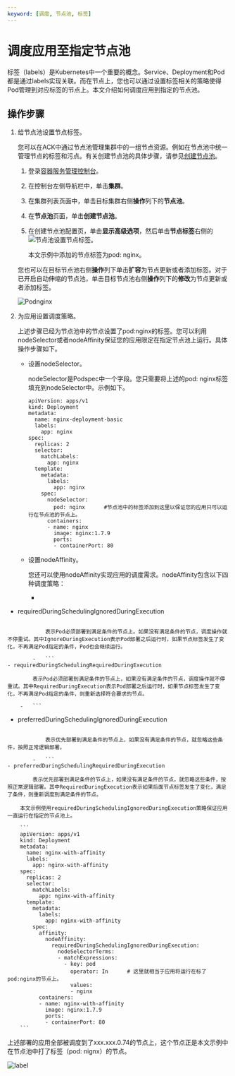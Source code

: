 ```yaml
---
keyword: [调度, 节点池, 标签]
---
```


# 调度应用至指定节点池

标签（labels）是Kubernetes中一个重要的概念。Service、Deployment和Pod都是通过labels实现关联。而在节点上，您也可以通过设置标签相关的策略使得Pod管理到对应标签的节点上。本文介绍如何调度应用到指定的节点池。

## 操作步骤

1.  给节点池设置节点标签。

    您可以在ACK中通过节点池管理集群中的一组节点资源。例如在节点池中统一管理节点的标签和污点。有关创建节点池的具体步骤，请参见[创建节点池](/cn.zh-CN/Kubernetes集群用户指南/节点与节点池/节点池/创建节点池.md)。

    1.  登录[容器服务管理控制台](https://cs.console.aliyun.com)。

    2.  在控制台左侧导航栏中，单击**集群**。

    3.  在集群列表页面中，单击目标集群右侧**操作**列下的**节点池**。

    4.  在**节点池**页面，单击**创建节点池**。

    5.  在创建节点池配置页，单击**显示高级选项**，然后单击**节点标签**右侧的![节点池](https://static-aliyun-doc.oss-accelerate.aliyuncs.com/assets/img/zh-CN/8675659951/p148967.png)设置节点标签。

        本文示例中添加的节点标签为pod: nginx。

    您也可以在目标节点池右侧**操作**列下单击**扩容**为节点更新或者添加标签。对于已开启自动伸缩的节点池，单击目标节点池右侧**操作**列下的**修改**为节点更新或者添加标签。

    ![Podnginx](https://static-aliyun-doc.oss-accelerate.aliyuncs.com/assets/img/zh-CN/8675659951/p148973.png)

2.  为应用设置调度策略。

    上述步骤已经为节点池中的节点设置了pod:nginx的标签。您可以利用nodeSelector或者nodeAffinity保证您的应用限定在指定节点池上运行。具体操作步骤如下。

    -   设置nodeSelector。

        nodeSelector是Podspec中一个字段。您只需要将上述的pod: nginx标签填充到nodeSelector中。示例如下。

        ```
        apiVersion: apps/v1 
        kind: Deployment
        metadata:
          name: nginx-deployment-basic
          labels:
            app: nginx
        spec:
          replicas: 2
          selector:
            matchLabels:
              app: nginx
          template:
            metadata:
              labels:
                app: nginx
            spec:
              nodeSelector:
                pod: nginx      #节点池中的标签添加到这里以保证您的应用只可以运行在节点池的节点上。
              containers:
              - name: nginx
                image: nginx:1.7.9
                ports:
                - containerPort: 80
        ```

    -   设置nodeAffinity。

        您还可以使用nodeAffinity实现应用的调度需求。nodeAffinity包含以下四种调度策略：

        -   ```
- requiredDuringSchedulingIgnoredDuringExecution
```

            表示Pod必须部署到满足条件的节点上。如果没有满足条件的节点，调度操作就不停重试。其中IgnoreDuringExecution表示Pod部署之后运行时，如果节点标签发生了变化，不再满足Pod指定的条件，Pod也会继续运行。

        -   ```
- requiredDuringSchedulingRequiredDuringExecution
```

            表示Pod必须部署到满足条件的节点上，如果没有满足条件的节点，调度操作就不停重试。其中RequiredDuringExecution表示Pod部署之后运行时，如果节点标签发生了变化，不再满足Pod指定的条件，则重新选择符合要求的节点。

        -   ```
- preferredDuringSchedulingIgnoredDuringExecution
```

            表示优先部署到满足条件的节点上，如果没有满足条件的节点，就忽略这些条件，按照正常逻辑部署。

        -   ```
- preferredDuringSchedulingRequiredDuringExecution
```

            表示优先部署到满足条件的节点上，如果没有满足条件的节点，就忽略这些条件，按照正常逻辑部署。其中RequiredDuringExecution表示如果后面节点标签发生了变化，满足了条件，则重新调度到满足条件的节点。

        本文示例使用requiredDuringSchedulingIgnoredDuringExecution策略保证应用一直运行在指定的节点池上。

        ```
        apiVersion: apps/v1
        kind: Deployment
        metadata:
          name: nginx-with-affinity
          labels:
            app: nginx-with-affinity
        spec:
          replicas: 2
          selector:
            matchLabels:
              app: nginx-with-affinity
          template:
            metadata:
              labels:
                app: nginx-with-affinity
            spec:
              affinity:
                nodeAffinity:
                  requiredDuringSchedulingIgnoredDuringExecution:
                    nodeSelectorTerms:
                    - matchExpressions:
                      - key: pod
                        operator: In      # 这里就相当于应用将运行在标了pod:nginx的节点上。
                        values:
                        - nginx
              containers:
              - name: nginx-with-affinity
                image: nginx:1.7.9
                ports:
                - containerPort: 80
        ```


上述部署的应用全部被调度到了xxx.xxx.0.74的节点上，这个节点正是本文示例中在节点池中打了标签（pod: nignx）的节点。

![label](https://static-aliyun-doc.oss-accelerate.aliyuncs.com/assets/img/zh-CN/8675659951/p149116.png)

